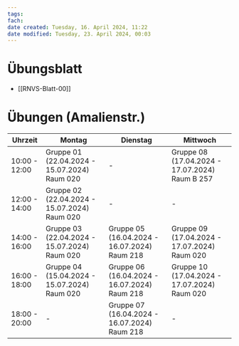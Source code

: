```yaml
---
tags: 
fach: 
date created: Tuesday, 16. April 2024, 11:22
date modified: Tuesday, 23. April 2024, 00:03
---
```


# Übungsblatt

- [[RNVS-Blatt-00]]





# Übungen (Amalienstr.)

| Uhrzeit       | Montag               | Dienstag              | Mittwoch              |
|---------------|----------------------|-----------------------|-----------------------|
| 10:00 - 12:00 | Gruppe 01 (22.04.2024 - 15.07.2024) Raum 020 | -                     | Gruppe 08 (17.04.2024 - 17.07.2024) Raum B 257 |
| 12:00 - 14:00 | Gruppe 02 (22.04.2024 - 15.07.2024) Raum 020 | -                     | -                     |
| 14:00 - 16:00 | Gruppe 03 (22.04.2024 - 15.07.2024) Raum 020 | Gruppe 05 (16.04.2024 - 16.07.2024) Raum 218 | Gruppe 09 (17.04.2024 - 17.07.2024) Raum 020 |
| 16:00 - 18:00 | Gruppe 04 (15.04.2024 - 15.07.2024) Raum 020 | Gruppe 06 (16.04.2024 - 16.07.2024) Raum 218 | Gruppe 10 (17.04.2024 - 17.07.2024) Raum 020 |
| 18:00 - 20:00 | -                     | Gruppe 07 (16.04.2024 - 16.07.2024) Raum 218 | -                     |
